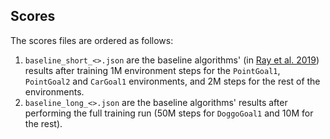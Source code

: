 
## Scores
The scores files are ordered as follows:
1. ```baseline_short_<>.json``` are the baseline algorithms' (in [Ray et al. 2019](https://cdn.openai.com/safexp-short.pdf)) results after training 1M environment steps for the ```PointGoal1```, ```PointGoal2``` and ```CarGoal1``` environments, and 2M steps for the rest of the environments.
2. ```baseline_long_<>.json``` are the baseline algorithms' results after performing the full training run (50M steps for ```DoggoGoal1``` and 10M for the rest).
